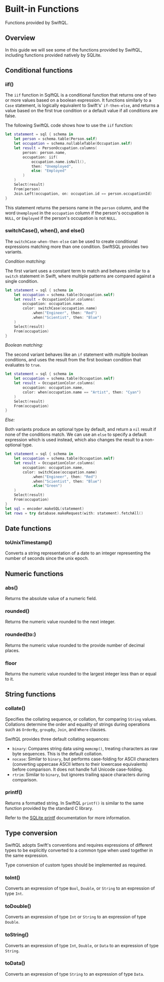 # Built-in Functions

Functions provided by SwiftQL. 

## Overview

In this guide we will see some of the functions provided by SwiftQL, including
functions provided natively by SQLite.

## Conditional functions

### iif()

The `iif` function in SqiftQL is a conditional function that returns one of two 
or more values based on a boolean expression. It functions similarly to a `Case` 
statement, is logically equivalent to Swift's' `if-then-else`, and returns a 
value based on the first true condition or a default value if all conditions are 
false. 

The following SwiftQL code shows how to use the `iif` function:

```swift
let statement = sql { schema in
    let person = schema.table(Person.self)
    let occupation = schema.nullableTable(Occupation.self)
    let result = PersonOccupation.columns(
        person: person.name,
        occupation: iif(
            occupation.name.isNull(), 
            then: "Unemployed", 
            else: "Employed"
        )
    )
    Select(result)
    From(person)
    Join.Left(occupation, on: occupation.id == person.occupationId)
}
```

This statement returns the persons name in the `person` column, and the word 
`Unemployed` in the `occupation` column if the person's occupation is `NULL`,
or `Employed` if the person's occupation is not `NULL`.

### switchCase(), when(), and else()

The `switchCase-when-then-else` can be used to create conditional expressions 
matching more than one condition. SwiftSQL provides two variants. 

*Condition matching:*

The first variant uses a constant term to match and behaves similar to a 
`switch` statement in Swift, where multiple patterns are compared against a 
single condition.

```swift
let statement = sql { schema in
    let occupation = schema.table(Occupation.self)
    let result = OccupationColor.columns(
        occupation: occupation.name,
        color: switchCase(occupation.name)
            .when("Engineer", then: "Red")
            .when("Scientist", then: "Blue")
    )
    Select(result)
    From(occupation)
}
```

*Boolean matching:*

The second variant behaves like an `if` statement with multiple boolean 
conditions, and uses the result from the first boolean condition that evaluates 
to `true`.

```swift
let statement = sql { schema in
    let occupation = schema.table(Occupation.self)
    let result = OccupationColor.columns(
        occupation: occupation.name,
        color: when(occupation.name == "Artist", then: "Cyan")
    )
    Select(result)
    From(occupation)
}
```

*Else:*

Both variants produce an optional type by default, and return a `nil` result if 
none of the conditions match. We can use an `else` to specify a default 
expression which is used instead, which also changes the result to a 
non-optional type.

```swift
let statement = sql { schema in
    let occupation = schema.table(Occupation.self)
    let result = OccupationColor.columns(
        occupation: occupation.name,
        color: switchCase(occupation.name)
            .when("Engineer", then: "Red")
            .when("Scientist", then: "Blue")
            .else("Green")
    )
    Select(result)
    From(occupation)
}
let sql = encoder.makeSQL(statement)
let rows = try database.makeRequest(with: statement).fetchAll()
```

## Date functions

### toUnixTimestamp()

Converts a string representation of a date to an integer representing the number
of seconds since the unix epoch.

## Numeric functions

### abs()

Returns the absolute value of a numeric field.

### rounded()

Returns the numeric value rounded to the next integer.

### rounded(to:)

Returns the numeric value rounded to the provide number of decimal places.

### floor

Returns the numeric value rounded to the largest integer less than or equal 
to it.

## String functions

### collate()

Specifies the collating sequence, or collation, for comparing `String` values.
Collations determine the order and equality of strings during operations such as 
`OrderBy`, `groupBy`, `Join`, and `Where` clauses.

SwiftQL provides three default collating sequences:
- `binary`: Compares string data using `memcmp()`, treating characters as raw 
byte sequences. This is the default collation.
- `nocase`: Similar to `binary`, but performs case-folding for ASCII characters 
(converting uppercase ASCII letters to their lowercase equivalents) before 
comparison. It does not handle full Unicode case-folding.
- `rtrim`: Similar to `binary`, but ignores trailing space characters during 
comparison.

### printf()

Returns a formatted string. In SwiftQL `printf()` is similar to the same 
function provided by the standard C library. 

Refer to the [SQLite printf](https://sqlite.org/printf.html) documentation for
more information.

## Type conversion

SwiftQL adopts Swift's conventions and requires expressions of different types 
to be explicitly converted to a common type when used together in the 
same expression. 

Type conversion of custom types should be implemented as required.

### toInt()

Converts an expression of type `Bool`, `Double`, or `String` to an expression of
type `Int`.

### toDouble()

Converts an expression of type `Int` or `String` to an expression of 
type `Double`.

### toString()

Converts an expression of type `Int`, `Double`, or `Data` to an expression of
type `String`.

### toData()

Converts an expression of type `String` to an expression of type `Data`.


